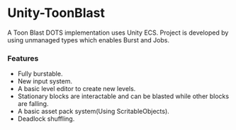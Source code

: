 # Unity-ToonBlast

A Toon Blast DOTS implementation uses Unity ECS. Project is developed by using unmanaged types which enables Burst and Jobs.

### Features
- Fully burstable.
- New input system.
- A basic level editor to create new levels.
- Stationary blocks are interactable and can be blasted while other blocks are falling.
- A basic asset pack system(Using ScritableObjects).
- Deadlock shuffling.
